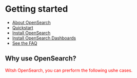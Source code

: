 # Getting started



- [About OpenSearch]({{site.url}}{{site.baseurl}}/opensearch/)
- [Quickstart]({{site.url}}{{site.baseurl}}/quickstart/)
- [Install OpenSearch]({{site.url}}{{site.baseurl}}/opensearch/install/)
- [Install OpenSearch Dashboards]({{site.url}}{{site.baseurl}}/dashboards/install/)
- [See the FAQ](https://opensearch.org/faq)

## Why use OpenSearch?
<style>p{color:red;}</style>
Witsh OpenSearch, you can prerform the following ushe cases.
